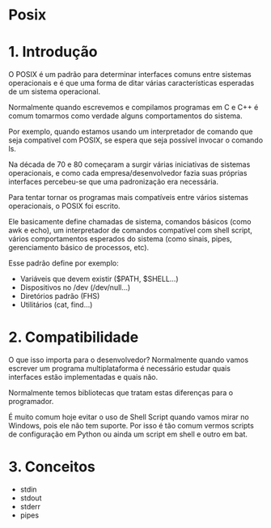 # Posix

# 1. Introdução

O POSIX é um padrão para determinar interfaces comuns entre sistemas operacionais e é que uma forma de ditar várias 
características esperadas de um sistema operacional. 

Normalmente quando escrevemos e compilamos programas em C e C++ é comum tomarmos como verdade alguns comportamentos do sistema.

Por exemplo, quando estamos usando um interpretador de comando que seja compativel com POSIX, se espera que seja possível 
invocar o comando ls.

Na década de 70 e 80 começaram a surgir várias iniciativas de sistemas operacionais, e como cada empresa/desenvolvedor 
fazia suas próprias interfaces percebeu-se que uma padronização era necessária.

Para tentar tornar os programas mais compatíveis entre vários sistemas operacionais, o POSIX foi escrito. 

Ele basicamente define chamadas de sistema, comandos básicos (como awk e echo), um interpretador de comandos compatível 
com shell script, vários comportamentos esperados do sistema (como sinais, pipes, gerenciamento básico de processos, etc).

Esse padrão define por exemplo:

- Variáveis que devem existir ($PATH, $SHELL…)
- Dispositivos no /dev (/dev/null…)
- Diretórios padrão (FHS)
- Utilitários (cat, find…)

# 2. Compatibilidade

O que isso importa para o desenvolvedor? Normalmente quando vamos escrever um programa multiplataforma é necessário 
estudar quais interfaces estão implementadas e quais não. 

Normalmente temos bibliotecas que tratam estas diferenças para o programador.

É muito comum hoje evitar o uso de Shell Script quando vamos mirar no Windows, pois ele não tem suporte. 
Por isso é tão comum vermos scripts de configuração em Python ou ainda um script em shell e outro em bat.

# 3. Conceitos

- stdin
- stdout
- stderr
- pipes
